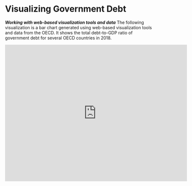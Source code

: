 # Visualizing Government Debt
_**Working with web-based visualization tools and data**_
The following visualization is a bar chart generated using web-based visualization tools and data from the OECD. It shows the total debt-to-GDP ratio of government debt for several OECD countries in 2018.
<iframe src="https://data.oecd.org/chart/65Jo" width="600" height="450" style="border: 0" mozallowfullscreen="true" webkitallowfullscreen="true" allowfullscreen="true"><a href="https://data.oecd.org/chart/65Jo" target="_blank">OECD Chart: General government debt, Total, % of GDP, Annual, 2018</a></iframe>
<div class="flourish-embed flourish-chart" data-src="visualisation/3757514" data-url="https://flo.uri.sh/visualisation/3757514/embed" aria-label=""><script src="https://public.flourish.studio/resources/embed.js"></script></div>
<div class="flourish-embed flourish-heatmap" data-src="visualisation/3757710" data-url="https://flo.uri.sh/visualisation/3757710/embed" aria-label=""><script src="https://public.flourish.studio/resources/embed.js"></script></div>
